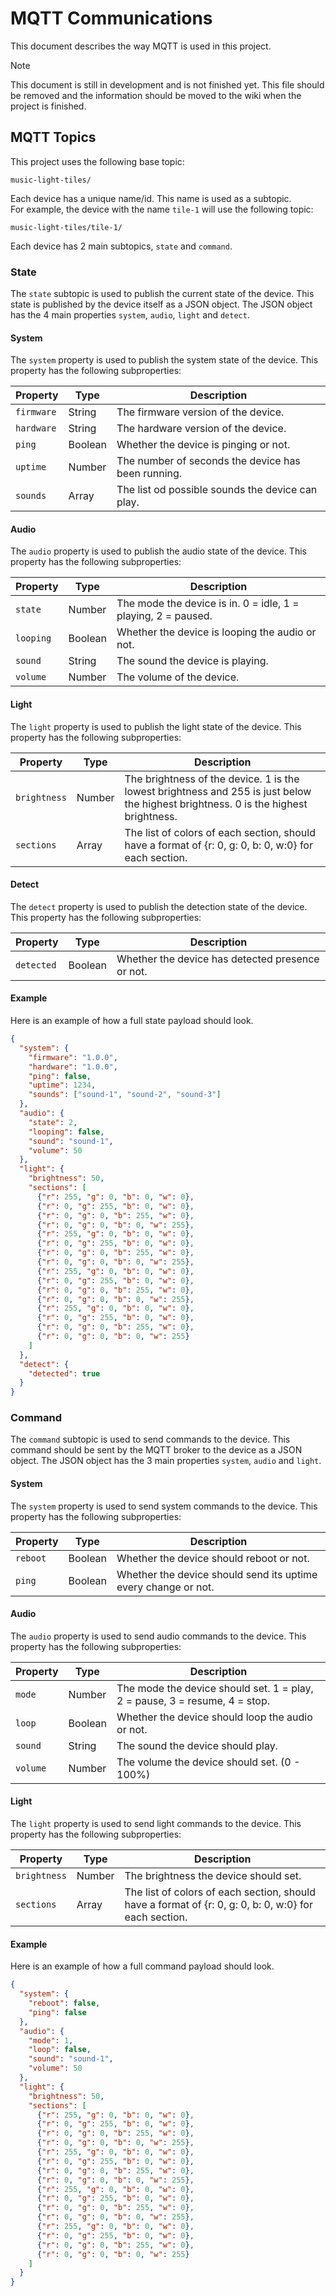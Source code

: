 # MQTT Communications

This document describes the way MQTT is used in this project.

> [!NOTE]  
> This document is still in development and is not finished yet.
> This file should be removed and the information should be moved to the wiki when the project is finished.

## MQTT Topics

This project uses the following base topic:

```text
music-light-tiles/
```

Each device has a unique name/id. This name is used as a subtopic.  
For example, the device with the name `tile-1` will use the following topic:

```text
music-light-tiles/tile-1/
```

Each device has 2 main subtopics, `state` and `command`. 

### State

The `state` subtopic is used to publish the current state of the device.
This state is published by the device itself as a JSON object.
The JSON object has the 4 main properties `system`, `audio`, `light` and `detect`.

#### System

The `system` property is used to publish the system state of the device.
This property has the following subproperties:

| Property | Type | Description |
| -------- | ---- | ----------- |
| `firmware` | String | The firmware version of the device. |
| `hardware` | String | The hardware version of the device. |
| `ping` | Boolean | Whether the device is pinging or not. |
| `uptime` | Number | The number of seconds the device has been running. |
| `sounds` | Array | The list od possible sounds the device can play. |

#### Audio

The `audio` property is used to publish the audio state of the device.
This property has the following subproperties:

| Property | Type | Description |
| -------- | ---- | ----------- |
| `state` | Number | The mode the device is in. 0 = idle, 1 = playing, 2 = paused. |
| `looping` | Boolean | Whether the device is looping the audio or not. |
| `sound` | String | The sound the device is playing. |
| `volume` | Number | The volume of the device. |

#### Light

The `light` property is used to publish the light state of the device.
This property has the following subproperties:

| Property | Type | Description |
| -------- | ---- | ----------- |
| `brightness` | Number | The brightness of the device. 1 is the lowest brightness and 255 is just below the highest brightness. 0 is the highest brightness. |
| `sections` | Array | The list of colors of each section, should have a format of {r: 0, g: 0, b: 0, w:0} for each section. |

#### Detect

The `detect` property is used to publish the detection state of the device.
This property has the following subproperties:

| Property | Type | Description |
| -------- | ---- | ----------- |
| `detected` | Boolean | Whether the device has detected presence or not. |

#### Example

Here is an example of how a full state payload should look.

```json
{
  "system": {
    "firmware": "1.0.0",
    "hardware": "1.0.0",
    "ping": false,
    "uptime": 1234,
    "sounds": ["sound-1", "sound-2", "sound-3"]
  },
  "audio": {
    "state": 2,
    "looping": false,
    "sound": "sound-1",
    "volume": 50
  },
  "light": {
    "brightness": 50,
    "sections": [
      {"r": 255, "g": 0, "b": 0, "w": 0},
      {"r": 0, "g": 255, "b": 0, "w": 0},
      {"r": 0, "g": 0, "b": 255, "w": 0},
      {"r": 0, "g": 0, "b": 0, "w": 255},
      {"r": 255, "g": 0, "b": 0, "w": 0},
      {"r": 0, "g": 255, "b": 0, "w": 0},
      {"r": 0, "g": 0, "b": 255, "w": 0},
      {"r": 0, "g": 0, "b": 0, "w": 255},
      {"r": 255, "g": 0, "b": 0, "w": 0},
      {"r": 0, "g": 255, "b": 0, "w": 0},
      {"r": 0, "g": 0, "b": 255, "w": 0},
      {"r": 0, "g": 0, "b": 0, "w": 255},
      {"r": 255, "g": 0, "b": 0, "w": 0},
      {"r": 0, "g": 255, "b": 0, "w": 0},
      {"r": 0, "g": 0, "b": 255, "w": 0},
      {"r": 0, "g": 0, "b": 0, "w": 255}
    ]
  },
  "detect": {
    "detected": true
  }
}
```	

### Command

The `command` subtopic is used to send commands to the device.
This command should be sent by the MQTT broker to the device as a JSON object.
The JSON object has the 3 main properties `system`, `audio` and `light`.

#### System

The `system` property is used to send system commands to the device.
This property has the following subproperties:

| Property | Type | Description |
| -------- | ---- | ----------- |
| `reboot` | Boolean | Whether the device should reboot or not. |
| `ping` | Boolean | Whether the device should send its uptime every change or not. |

#### Audio

The `audio` property is used to send audio commands to the device.
This property has the following subproperties:

| Property | Type | Description |
| -------- | ---- | ----------- |
| `mode` | Number | The mode the device should set. 1 = play, 2 = pause, 3 = resume, 4 = stop. |
| `loop` | Boolean | Whether the device should loop the audio or not. |
| `sound` | String | The sound the device should play. |
| `volume` | Number | The volume the device should set. (0 - 100%) |

#### Light

The `light` property is used to send light commands to the device.
This property has the following subproperties:

| Property | Type | Description |
| -------- | ---- | ----------- |
| `brightness` | Number | The brightness the device should set. |
| `sections` | Array | The list of colors of each section, should have a format of {r: 0, g: 0, b: 0, w:0} for each section. |

#### Example

Here is an example of how a full command payload should look.

```json
{
  "system": {
    "reboot": false,
    "ping": false
  },
  "audio": {
    "mode": 1,
    "loop": false,
    "sound": "sound-1",
    "volume": 50
  },
  "light": {
    "brightness": 50,
    "sections": [
      {"r": 255, "g": 0, "b": 0, "w": 0},
      {"r": 0, "g": 255, "b": 0, "w": 0},
      {"r": 0, "g": 0, "b": 255, "w": 0},
      {"r": 0, "g": 0, "b": 0, "w": 255},
      {"r": 255, "g": 0, "b": 0, "w": 0},
      {"r": 0, "g": 255, "b": 0, "w": 0},
      {"r": 0, "g": 0, "b": 255, "w": 0},
      {"r": 0, "g": 0, "b": 0, "w": 255},
      {"r": 255, "g": 0, "b": 0, "w": 0},
      {"r": 0, "g": 255, "b": 0, "w": 0},
      {"r": 0, "g": 0, "b": 255, "w": 0},
      {"r": 0, "g": 0, "b": 0, "w": 255},
      {"r": 255, "g": 0, "b": 0, "w": 0},
      {"r": 0, "g": 255, "b": 0, "w": 0},
      {"r": 0, "g": 0, "b": 255, "w": 0},
      {"r": 0, "g": 0, "b": 0, "w": 255}
    ]
  }
}
```
